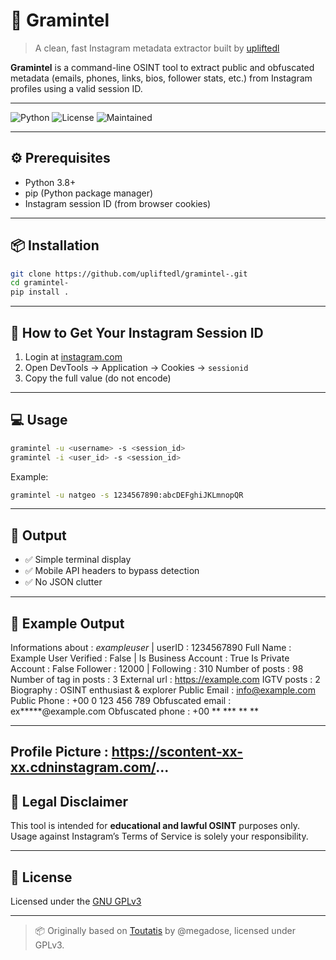 # 📌 Gramintel

> A clean, fast Instagram metadata extractor built by [upliftedl](https://github.com/upliftedl)

**Gramintel** is a command-line OSINT tool to extract public and obfuscated metadata (emails, phones, links, bios, follower stats, etc.) from Instagram profiles using a valid session ID.

---

![Python](https://img.shields.io/badge/python-3.8%2B-blue)
![License](https://img.shields.io/github/license/upliftedl/gramintel-)
![Maintained](https://img.shields.io/badge/maintained-yes-brightgreen)

---

## ⚙️ Prerequisites

- Python 3.8+
- pip (Python package manager)
- Instagram session ID (from browser cookies)

---

## 📦 Installation

```bash
git clone https://github.com/upliftedl/gramintel-.git
cd gramintel-
pip install .
```

---

## 🔐 How to Get Your Instagram Session ID

1. Login at [instagram.com](https://instagram.com)
2. Open DevTools → Application → Cookies → `sessionid`
3. Copy the full value (do not encode)

---

## 💻 Usage

```bash
gramintel -u <username> -s <session_id>
gramintel -i <user_id> -s <session_id>
```

Example:
```bash
gramintel -u natgeo -s 1234567890:abcDEFghiJKLmnopQR
```

---

## 🧪 Output

- ✅ Simple terminal display
- ✅ Mobile API headers to bypass detection
- ✅ No JSON clutter

---
## 📄 Example Output
Informations about  : _exampleuser_     | userID : 1234567890
Full Name           : Example User
Verified            : False | Is Business Account : True
Is Private Account  : False
Follower            : 12000 | Following : 310
Number of posts     : 98
Number of tag in posts : 3
External url        : https://example.com
IGTV posts          : 2
Biography           : OSINT enthusiast & explorer
Public Email        : info@example.com
Public Phone        : +00 0 123 456 789
Obfuscated email    : ex*****@example.com
Obfuscated phone    : +00 ** *** ** **

-------------------------------
Profile Picture     : https://scontent-xx-xx.cdninstagram.com/...
---

## 🚨 Legal Disclaimer

This tool is intended for **educational and lawful OSINT** purposes only.  
Usage against Instagram’s Terms of Service is solely your responsibility.

---

## 📄 License

Licensed under the [GNU GPLv3](LICENSE)

---

> 📦 Originally based on [Toutatis](https://github.com/megadose/toutatis) by @megadose, licensed under GPLv3.

